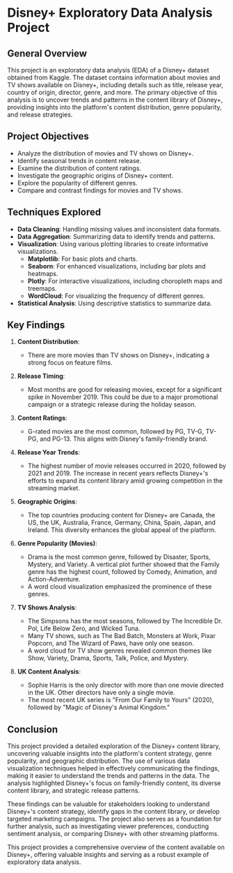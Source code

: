 # Disney+ Exploratory Data Analysis Project

## General Overview
This project is an exploratory data analysis (EDA) of a Disney+ dataset obtained from Kaggle. The dataset contains information about movies and TV shows available on Disney+, including details such as title, release year, country of origin, director, genre, and more. The primary objective of this analysis is to uncover trends and patterns in the content library of Disney+, providing insights into the platform's content distribution, genre popularity, and release strategies.

## Project Objectives
- Analyze the distribution of movies and TV shows on Disney+.
- Identify seasonal trends in content release.
- Examine the distribution of content ratings.
- Investigate the geographic origins of Disney+ content.
- Explore the popularity of different genres.
- Compare and contrast findings for movies and TV shows.

## Techniques Explored
- **Data Cleaning**: Handling missing values and inconsistent data formats.
- **Data Aggregation**: Summarizing data to identify trends and patterns.
- **Visualization**: Using various plotting libraries to create informative visualizations.
  - **Matplotlib**: For basic plots and charts.
  - **Seaborn**: For enhanced visualizations, including bar plots and heatmaps.
  - **Plotly**: For interactive visualizations, including choropleth maps and treemaps.
  - **WordCloud**: For visualizing the frequency of different genres.
- **Statistical Analysis**: Using descriptive statistics to summarize data.

## Key Findings

1. **Content Distribution**:
   - There are more movies than TV shows on Disney+, indicating a strong focus on feature films.

2. **Release Timing**:
   - Most months are good for releasing movies, except for a significant spike in November 2019. This could be due to a major promotional campaign or a strategic release during the holiday season.

3. **Content Ratings**:
   - G-rated movies are the most common, followed by PG, TV-G, TV-PG, and PG-13. This aligns with Disney's family-friendly brand.

4. **Release Year Trends**:
   - The highest number of movie releases occurred in 2020, followed by 2021 and 2019. The increase in recent years reflects Disney+'s efforts to expand its content library amid growing competition in the streaming market.

5. **Geographic Origins**:
   - The top countries producing content for Disney+ are Canada, the US, the UK, Australia, France, Germany, China, Spain, Japan, and Ireland. This diversity enhances the global appeal of the platform.

6. **Genre Popularity (Movies)**:
   - Drama is the most common genre, followed by Disaster, Sports, Mystery, and Variety. A vertical plot further showed that the Family genre has the highest count, followed by Comedy, Animation, and Action-Adventure.
   - A word cloud visualization emphasized the prominence of these genres.

7. **TV Shows Analysis**:
   - The Simpsons has the most seasons, followed by The Incredible Dr. Pol, Life Below Zero, and Wicked Tuna.
   - Many TV shows, such as The Bad Batch, Monsters at Work, Pixar Popcorn, and The Wizard of Paws, have only one season.
   - A word cloud for TV show genres revealed common themes like Show, Variety, Drama, Sports, Talk, Police, and Mystery.

8. **UK Content Analysis**:
   - Sophie Harris is the only director with more than one movie directed in the UK. Other directors have only a single movie.
   - The most recent UK series is "From Our Family to Yours" (2020), followed by "Magic of Disney's Animal Kingdom."

## Conclusion
This project provided a detailed exploration of the Disney+ content library, uncovering valuable insights into the platform's content strategy, genre popularity, and geographic distribution. The use of various data visualization techniques helped in effectively communicating the findings, making it easier to understand the trends and patterns in the data. The analysis highlighted Disney+'s focus on family-friendly content, its diverse content library, and strategic release patterns.

These findings can be valuable for stakeholders looking to understand Disney+'s content strategy, identify gaps in the content library, or develop targeted marketing campaigns. The project also serves as a foundation for further analysis, such as investigating viewer preferences, conducting sentiment analysis, or comparing Disney+ with other streaming platforms.

This project provides a comprehensive overview of the content available on Disney+, offering valuable insights and serving as a robust example of exploratory data analysis.
